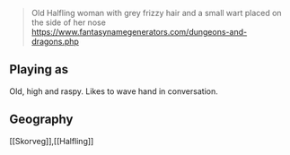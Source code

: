 > Old Halfling woman with grey frizzy hair and a small wart placed on the side of her nose
https://www.fantasynamegenerators.com/dungeons-and-dragons.php
## Playing as
Old, high and raspy. Likes to wave hand in conversation.
## Geography
[[Skorveg]],[[Halfling]]